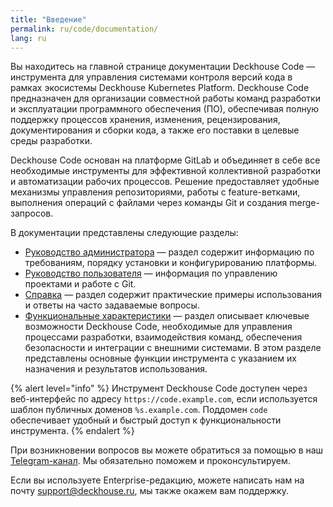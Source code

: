 ```yaml
---
title: "Введение"
permalink: ru/code/documentation/
lang: ru
---
```


Вы находитесь на главной странице документации Deckhouse Code — инструмента для управления системами контроля версий кода в рамках экосистемы Deckhouse Kubernetes Platform. Deckhouse Code предназначен для организации совместной работы команд разработки и эксплуатации программного обеспечения (ПО), обеспечивая полную поддержку процессов хранения, изменения, рецензирования, документирования и сборки кода, а также его поставки в целевые среды разработки.

Deckhouse Code основан на платформе GitLab и объединяет в себе все необходимые инструменты для эффективной коллективной разработки и автоматизации рабочих процессов. Решение предоставляет удобные механизмы управления репозиториями, работы с feature-ветками, выполнения операций с файлами через команды Git и создания merge-запросов.

В документации представлены следующие разделы:

- [Руководство администратора](./admin/overwiew.html) — раздел содержит информацию по требованиям, порядку установки и конфигурированию платформы.
- [Руководство пользователя](./user/overwiew.html) — информация по управлению проектами и работе с Git.
- [Справка](./reference/faq.html) — раздел содержит практические примеры использования и ответы на часто задаваемые вопросы.
- [Функциональные характеристики](./specifications/overwiew.html) — раздел описывает ключевые возможности Deckhouse Code, необходимые для управления процессами разработки, взаимодействия команд, обеспечения безопасности и интеграции с внешними системами. В этом разделе представлены основные функции инструмента с указанием их назначения и результатов использования.

{% alert level="info" %}
Инструмент Deckhouse Code доступен через веб-интерфейс по адресу `https://code.example.com`, если используется шаблон публичных доменов `%s.example.com`. Поддомен `code` обеспечивает удобный и быстрый доступ к функциональности инструмента.
{% endalert %}

При возникновении вопросов вы можете обратиться за помощью в наш [Telegram-канал](https://t.me/deckhouse_ru). Мы обязательно поможем и проконсультируем.

Если вы используете Enterprise-редакцию, можете написать нам на почту [support@deckhouse.ru](mailto:support@deckhouse.ru), мы также окажем вам поддержку.
